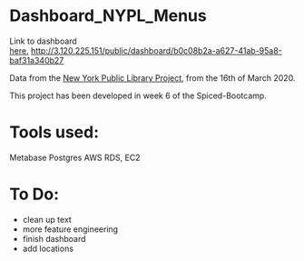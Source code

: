 # Dashboard_NYPL_Menus

Link to dashboard  
[here.](https://www.google.com)
http://3.120.225.151/public/dashboard/b0c08b2a-a627-41ab-95a8-baf31a340b27

Data from the [New York Public Library Project](http://menus.nypl.org/data), from the 16th of March 2020.


This project has been developed in week 6 of the Spiced-Bootcamp.

# Tools used:
Metabase
Postgres
AWS RDS, EC2


# To Do:
- clean up text
- more feature engineering
- finish dashboard
- add locations
